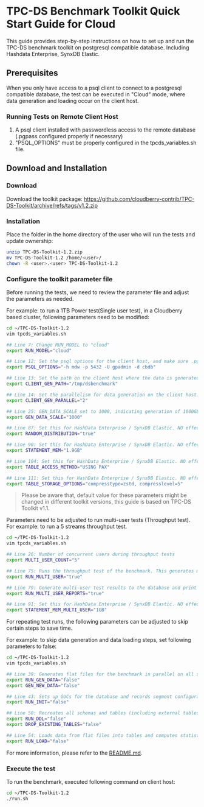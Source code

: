 # TPC-DS Benchmark Toolkit Quick Start Guide for Cloud 

This guide provides step-by-step instructions on how to set up and run the TPC-DS benchmark toolkit on postgresql compatible database. Including Hashdata Enterprise, SynxDB Elastic.

## Prerequisites
When you only have access to a psql client to connect to a postgresql compatible database, the test can be executed in "Cloud" mode, where data generation and loading occur on the client host.

### Running Tests on Remote Client Host
1. A psql client installed with passwordless access to the remote database (.pgpass configured properly if necessary)
2. "PSQL_OPTIONS" must be properly configured in the tpcds_variables.sh file.


## Download and Installation

### Download
Download the toolkit package:
https://github.com/cloudberry-contrib/TPC-DS-Toolkit/archive/refs/tags/v1.2.zip

### Installation
Place the folder in the home directory of the user who will run the tests and update ownership:

```bash
unzip TPC-DS-Toolkit-1.2.zip
mv TPC-DS-Toolkit-1.2 /home/<user>/
chown -R <user>.<user> TPC-DS-Toolkit-1.2
```

### Configure the toolkit parameter file

Before running the tests, we need to review the parameter file and adjust the parameters as needed.

For example: to run a 1TB Power test(Single user test), in a Cloudberry based cluster, following parameters need to be modified: 
```bash
cd ~/TPC-DS-Toolkit-1.2
vim tpcds_variables.sh

## Line 7: Change RUN_MODEL to "cloud"
export RUN_MODEL="cloud"

## Line 12: Set the psql options for the client host, and make sure .pgpass is properly set to avoid password prompt.
export PSQL_OPTIONS="-h mdw -p 5432 -U gpadmin -d cbdb"

## Line 13: Set the path on the client host where the data is generated. Make sure the path exists and has enough space.
export CLIENT_GEN_PATH="/tmp/dsbenchmark"

## Line 14: Set the parallelism for data generation on the client host.
export CLIENT_GEN_PARALLEL="2"

## Line 25: GEN_DATA_SCALE set to 1000, indicating generation of 1000GB test data
export GEN_DATA_SCALE="1000"

## Line 87: Set this for HashData Enterprise / SynxDB Elastic. NO effect for Postgresql
export RANDOM_DISTRIBUTION="true"

## Line 90: Set this for HashData Enterprise / SynxDB Elastic. NO effect for Postgresql. Consult your database admin to understand good value for this. 
export STATEMENT_MEM="1.9GB"

## Line 104: Set this for HashData Enterprise / SynxDB Elastic. NO effect for Postgresql
export TABLE_ACCESS_METHOD="USING PAX"

## Line 111: Set this for HashData Enterprise / SynxDB Elastic. NO effect for Postgresql
export TABLE_STORAGE_OPTIONS="compresstype=zstd, compresslevel=5"
```

> Please be aware that, default value for these parameters might be changed in different toolkit versions, this guide is based on TPC-DS Toolkit v1.1.

Parameters need to be adjusted to run multi-user tests (Throughput test).
For example: to run a 5 streams throughput test.

```bash
cd ~/TPC-DS-Toolkit-1.2
vim tpcds_variables.sh

## Line 26: Number of concurrent users during throughput tests
export MULTI_USER_COUNT="5"

## Line 75: Runs the throughput test of the benchmark. This generates multiple query streams using `dsqgen`, which samples the database to find proper filters. For very large databases with many streams, this process can take hours just to generate the queries.
export RUN_MULTI_USER="true"

## Line 79: Generate multi-user test results to the database and print out logs.
export RUN_MULTI_USER_REPORTS="true"

## Line 91: Set this for HashData Enterprise / SynxDB Elastic. NO effect for Postgresql. Consult your database admin to understand good value for this. 
export STATEMENT_MEM_MULTI_USER="1GB"
```

For repeating test runs, the following parameters can be adjusted to skip certain steps to save time.

For example: to skip data generation and data loading steps, set following parameters to false:

```bash
cd ~/TPC-DS-Toolkit-1.2
vim tpcds_variables.sh

## Line 39: Generates flat files for the benchmark in parallel on all segment nodes. Files are stored under the `${PGDATA}/dsbenchmark` directory
export RUN_GEN_DATA="false"
export GEN_NEW_DATA="false"

## Line 43: Sets up GUCs for the database and records segment configurations. Only required if the cluster is reconfigured
export RUN_INIT="false"

## Line 50: Recreates all schemas and tables (including external tables for loading). Set to `false` to keep existing data.
export RUN_DDL="false"
export DROP_EXISTING_TABLES="false"

## Line 54: Loads data from flat files into tables and computes statistics
export RUN_LOAD="false"
```
For more information, please refer to the [README.md](../README.md).

### Execute the test

To run the benchmark, executed following command on client host:

```bash
cd ~/TPC-DS-Toolkit-1.2
./run.sh
```